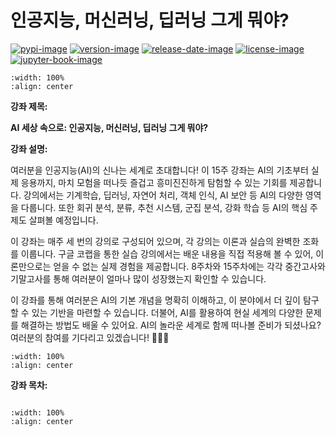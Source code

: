 # 인공지능, 머신러닝, 딥러닝 그게 뭐야?

[![pypi-image]][pypi-url]
[![version-image]][release-url]
[![release-date-image]][release-url]
[![license-image]][license-url]
[![jupyter-book-image]][docs-url]

<!-- Links: -->

[hyperfast python template]: https://github.com/entelecheia/hyperfast-python-template
[pypi-image]: https://img.shields.io/pypi/v/aibasics
[license-image]: https://img.shields.io/github/license/chu-aie/aibasics
[license-url]: https://github.com/chu-aie/aibasics/blob/main/LICENSE
[version-image]: https://img.shields.io/github/v/release/chu-aie/aibasics?sort=semver
[release-date-image]: https://img.shields.io/github/release-date/chu-aie/aibasics
[release-url]: https://github.com/chu-aie/aibasics/releases
[jupyter-book-image]: https://jupyterbook.org/en/stable/_images/badge.svg
[repo-url]: https://github.com/chu-aie/aibasics
[pypi-url]: https://pypi.org/project/aibasics
[docs-url]: https://aibasics.entelecheia.ai
[changelog]: https://github.com/chu-aie/aibasics/blob/main/CHANGELOG.md
[contributing guidelines]: https://github.com/chu-aie/aibasics/blob/main/CONTRIBUTING.md

<!-- Links: -->

```{image} assets/figs/aibasics.jpg
:width: 100%
:align: center
```

**강좌 제목:**

**AI 세상 속으로: 인공지능, 머신러닝, 딥러닝 그게 뭐야?**

**강좌 설명:**

여러분을 인공지능(AI)의 신나는 세계로 초대합니다! 이 15주 강좌는 AI의 기초부터 실제 응용까지, 마치 모험을 떠나듯 즐겁고 흥미진진하게 탐험할 수 있는 기회를 제공합니다. 강의에서는 기계학습, 딥러닝, 자연어 처리, 객체 인식, AI 보안 등 AI의 다양한 영역을 다룹니다. 또한 회귀 분석, 분류, 추천 시스템, 군집 분석, 강화 학습 등 AI의 핵심 주제도 살펴볼 예정입니다.

이 강좌는 매주 세 번의 강의로 구성되어 있으며, 각 강의는 이론과 실습의 완벽한 조화를 이룹니다. 구글 코랩을 통한 실습 강의에서는 배운 내용을 직접 적용해 볼 수 있어, 이론만으로는 얻을 수 없는 실제 경험을 제공합니다. 8주차와 15주차에는 각각 중간고사와 기말고사를 통해 여러분이 얼마나 많이 성장했는지 확인할 수 있습니다.

이 강좌를 통해 여러분은 AI의 기본 개념을 명확히 이해하고, 이 분야에서 더 깊이 탐구할 수 있는 기반을 마련할 수 있습니다. 더불어, AI를 활용하여 현실 세계의 다양한 문제를 해결하는 방법도 배울 수 있어요. AI의 놀라운 세계로 함께 떠나볼 준비가 되셨나요? 여러분의 참여를 기다리고 있겠습니다! 🌟🤖🌟

```{image} assets/figs/intro.gif
:width: 100%
:align: center
```

**강좌 목차:**

```{tableofcontents}

```

```{image} assets/figs/intro.jpeg
:width: 100%
:align: center
```
